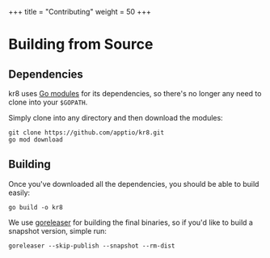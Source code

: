 +++
title = "Contributing"
weight = 50
+++

# Building from Source

## Dependencies

kr8 uses [Go modules](https://github.com/golang/go/wiki/Modules) for its dependencies, so there's no longer any need to clone into your `$GOPATH`.

Simply clone into any directory and then download the modules:

```
git clone https://github.com/apptio/kr8.git
go mod download
```

## Building

Once you've downloaded all the dependencies, you should be able to build easily:

```
go build -o kr8
```

We use [goreleaser](https://goreleaser.com) for building the final binaries, so if you'd like to build a snapshot version, simple run:

```
goreleaser --skip-publish --snapshot --rm-dist
```

